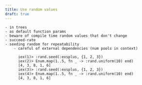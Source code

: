 ```yaml
---
title: Use random values
draft: true
---
```


    - in trees
    - as default function params
    - beware of compile time random values that don't change
    - succeed-rate
    - seeding random for repeatability
        - careful of external dependencies (num pools in context)

          iex(1)> :rand.seed(:exsplus, {1, 2, 3})
          iex(2)> Enum.map(1..5, fn _ -> :rand.uniform(10) end)
          [4, 3, 8, 1, 6]
          iex(3)> :rand.seed(:exsplus, {1, 2, 3})
          iex(4)> Enum.map(1..5, fn _ -> :rand.uniform(10) end)
          [4, 3, 8, 1, 6]

